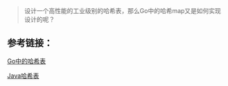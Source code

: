 > 设计一个高性能的工业级别的哈希表，那么Go中的哈希map又是如何实现设计的呢？


## 参考链接：

[Go中的哈希表](https://draveness.me/golang/docs/part2-foundation/ch03-datastructure/golang-hashmap/)


[Java哈希表](https://time.geekbang.org/column/article/64586)